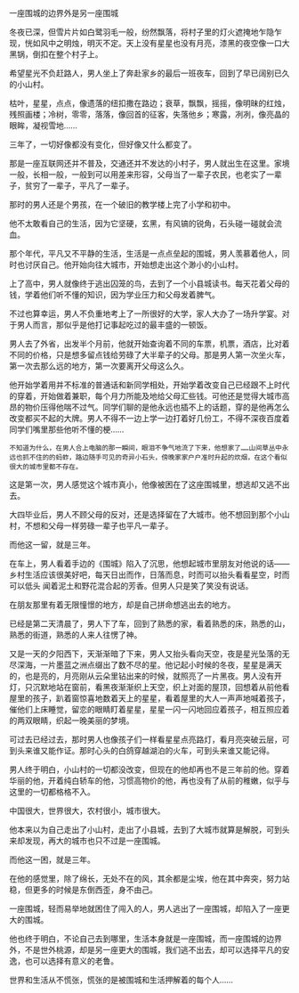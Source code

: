 一座围城的边界外是另一座围城

  冬夜已深，但雪片片如白鹭羽毛一般，纷然飘落，将村子里的灯火遮掩地乍隐乍现，恍如风中之明烛，明灭不定。天上没有星星也没有月亮，漆黑的夜空像一口大黑锅，倒扣在整个村子上。

  希望星光不负赶路人，男人坐上了奔赴家乡的最后一班夜车，回到了早已阔别已久的小山村。

  枯叶，星星，点点，像遗落的纽扣撒在路边；衰草，飘飘，摇摇，像明昧的红烛，残照画楼；冷树，零零，落落，像回首的征客，失落他乡；寒露，冽冽，像亮晶的眼眸，凝视雪地……

  三年了，一切好像都没有变化，但好像又什么都变了。

  那是一座互联网还并不普及，交通还并不发达的小村子，男人就出生在这里。家境一般，长相一般，一般到可以用差来形容，父母当了一辈子农民，也老实了一辈子，贫穷了一辈子，平凡了一辈子。

  那时的男人还是个男孩，在一个破旧的教学楼上完了小学和初中。

  他不太敢看自己的生活，因为它坚硬，玄黑，有风镐的锐角，石头碰一碰就会流血。

那个年代，平凡又不平静的生活，生活是一点点垒起的围城，男人羡慕着他人，同时也讨厌自己。他开始向往大城市，开始想走出这个渺小的小山村。

  上了高中，男人就像终于逃出囚笼的鸟，去到了一个小县城读书。每天花着父母的钱，学着他们听不懂的知识，因为学业压力和父母发着脾气。

  不过也算幸运，男人不负重地考上了一所很好的大学，家人大办了一场升学宴。对于男人而言，那似乎是他打记事起吃过的最丰盛的一顿饭。

  男人去了外省，出发半个月前，他就开始查询着不同的车票，机票，酒店，比对着不同的价格，只是想多留点钱给劳碌了大半辈子的父母。那是男人第一次坐火车，第一次去那么远的地方，第一次要离开父母这么久。

  他开始学着用并不标准的普通话和新同学相处，开始学着改变自己已经跟不上时代的穿着，开始做着兼职，每个月力所能及地给父母汇些钱。可他还是觉得大城市高昂的物价压得他喘不过气。同学们聊的是他永远也插不上的话题，穿的是他再怎么改变都买不起的大牌。男人不得不一边上学一边打着好几份工，不得不深夜百度着同学们嘴里那些他听不懂的梗……

    不知道为什么，在男人合上电脑的那一瞬间，眼泪不争气地流了下来，他想家了……山间草丛中永远也抓不住的的蚂蚱，路边随手可见的奇异小石头，傍晚家家户户准时升起的炊烟，在这个看似很大的城市里都不存在。

  这是第一次，男人感觉这个城市真小，他像被困在了这座围城里，想逃却又逃不出去。

  大四毕业后，男人不顾父母的反对，还是选择留在了大城市。他不想回到那个小山村，不想和父母一样劳碌一辈子也平凡一辈子。

  而他这一留，就是三年。

  在车上，男人看着手边的《围城》陷入了沉思，他想起城市里朋友对他说的话——乡村生活应该很美好吧，每天日出而作，日落而息，时而可以抬头看看星空，时而可以低头 闻着泥土和野花混合起的芳香。但男人只是笑了笑没有说话。

  在朋友那里有着无限憧憬的地方，却是自己拼命想逃出去的地方。

  已经是第二天清晨了，男人下了车，回到了熟悉的家，看着熟悉的床，熟悉的山，熟悉的街道，熟悉的人来人往愣了神。

  又是一天的夕阳西下，天渐渐暗了下来，男人又抬头看向天空，夜是星光坠落的无尽深海，一片墨蓝之洲点缀出了数不尽的星。他记起小时候的冬夜，星星是满天的，也是亮的，月亮刚从云朵里钻出来的时候，就照亮了一片黑夜。男人没有开灯，只沉默地站在窗前，看黑夜渐渐织上天空，织上对面的屋顶，回想着从前他看屋里的孩子，趴着窗惊喜地数着天上的星星，看着屋里的大人一声声地喊着孩子，催他们上床睡觉，留恋的眼睛盯着星星，星星一闪一闪地回应着孩子，相互照应着的两双眼睛，织起一晚美丽的梦境。

  可过去已经过去，那时男人也像孩子们一样看星星点亮路灯，看月亮突破云层，可到头来谁又能作证。那时心头的白鸽穿越湖泊的火车，可到头来谁又能记得。

  男人终于明白，小山村的一切都没改变，但现在的他却再也不是三年前的他。穿着华丽的他，开着纯白轿车的他，习惯高物价的他，再也没有了从前的稚嫩，似乎与这里的一切都格格不入。

  中国很大，世界很大，农村很小，城市很大。

  他本来以为自己走出了小山村，走出了小县城，去到了大城市就算是解脱，可到头来却发现，再大的城市也只不过是一座围城。

而他这一困，就是三年。

  在他的感觉里，除了绵长，无处不在的风，其余都是尘埃，他在其中奔突，努力站稳，但更多的时候是东倒西歪，身不由己。

  一座围城，轻而易举地就困住了闯入的人，男人逃出了一座围城，却陷入了一座更大的围城。

  他也终于明白，不论自己去到哪里，生活本身就是一座围城，而一座围城的边界外，不是世外桃源，却是另一座更大的围城，我们逃不出去，却可以选择平凡的安逸，也可以选择有意义的老鲁。

  世界和生活从不慌张，慌张的是被围城和生活押解着的每个人……

